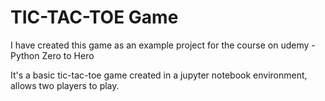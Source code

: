 # TIC-TAC-TOE Game

I have created this game as an example project for the course on udemy - Python Zero to Hero

It's a basic tic-tac-toe game created in a jupyter notebook environment, allows two players to play.
